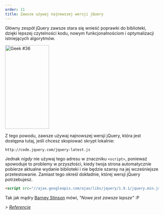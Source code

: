 ```yaml
---
order: 11
title: Zawsze używaj najnowszej wersji jQuery
---
```


Główny zespół jQuery zawsze stara się wnieść poprawki do biblioteki, dzięki lepszej czytelności kodu, nowym funkcjonalnościom i optymalizacji istniejących algorytmów.

<div class="img-right">
  <img id="geek-36" class="icos-geek" src="http://browserdiet.com/img/36.png" alt="Geek #36" width="144" height="275" />
</div>

Z tego powodu, zawsze używaj najnowszej wersji jQuery, która jest dostępna tutaj, jeśli chcesz skopiować skrypt lokalnie:

```html
http://code.jquery.com/jquery-latest.js
```

Jednak _nigdy_ nie używaj tego adresu w znaczniku `<script>`, ponieważ spowoduje to problemy w przyszłości, kiedy twoja strona automatycznie pobierze aktualne wydanie biblioteki i nie będzie szansy na jej wcześniejsze przetestowanie. Zamiast tego określ dokładnie, której wersji jQuery potrzebujesz.

```html
<script src="//ajax.googleapis.com/ajax/libs/jquery/1.9.1/jquery.min.js"></script>
```

Tak jak mądry [Barney Stinson](/img/new-is-always-better.gif) mówi, *"Nowe jest zawsze lepsze"* :P

*> [Referencje](https://github.com/zenorocha/browser-diet/wiki/References#always-use-the-latest-version-of-jquery)*
